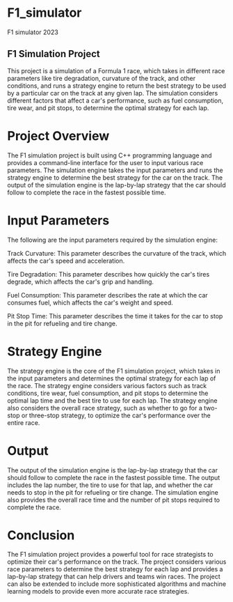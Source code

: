 # F1_simulator
F1 simulator 2023
## F1 Simulation Project
This project is a simulation of a Formula 1 race, which takes in different race parameters like tire degradation, curvature of the track, and other conditions, and runs a strategy engine to return the best strategy to be used by a particular car on the track at any given lap. The simulation considers different factors that affect a car's performance, such as fuel consumption, tire wear, and pit stops, to determine the optimal strategy for each lap.

# Project Overview
The F1 simulation project is built using C++ programming language and provides a command-line interface for the user to input various race parameters. The simulation engine takes the input parameters and runs the strategy engine to determine the best strategy for the car on the track. The output of the simulation engine is the lap-by-lap strategy that the car should follow to complete the race in the fastest possible time.

# Input Parameters
The following are the input parameters required by the simulation engine:

Track Curvature: This parameter describes the curvature of the track, which affects the car's speed and acceleration.

Tire Degradation: This parameter describes how quickly the car's tires degrade, which affects the car's grip and handling.

Fuel Consumption: This parameter describes the rate at which the car consumes fuel, which affects the car's weight and speed.

Pit Stop Time: This parameter describes the time it takes for the car to stop in the pit for refueling and tire change.

# Strategy Engine
The strategy engine is the core of the F1 simulation project, which takes in the input parameters and determines the optimal strategy for each lap of the race. The strategy engine considers various factors such as track conditions, tire wear, fuel consumption, and pit stops to determine the optimal lap time and the best tire to use for each lap. The strategy engine also considers the overall race strategy, such as whether to go for a two-stop or three-stop strategy, to optimize the car's performance over the entire race.

# Output
The output of the simulation engine is the lap-by-lap strategy that the car should follow to complete the race in the fastest possible time. The output includes the lap number, the tire to use for that lap, and whether the car needs to stop in the pit for refueling or tire change. The simulation engine also provides the overall race time and the number of pit stops required to complete the race.

# Conclusion
The F1 simulation project provides a powerful tool for race strategists to optimize their car's performance on the track. The project considers various race parameters to determine the best strategy for each lap and provides a lap-by-lap strategy that can help drivers and teams win races. The project can also be extended to include more sophisticated algorithms and machine learning models to provide even more accurate race strategies.
